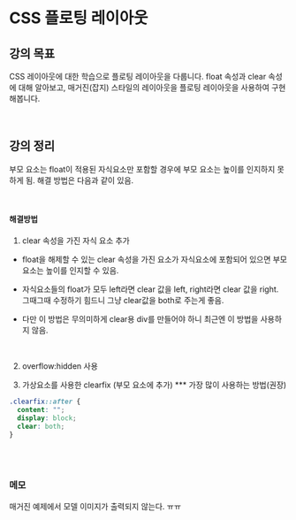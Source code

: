 # CSS 플로팅 레이아웃

## 강의 목표

CSS 레이아웃에 대한 학습으로 플로팅 레이아웃을 다룹니다. float 속성과 clear 속성에 대해 알아보고, 매거진(잡지) 스타일의 레이아웃을 플로팅 레이아웃을 사용하여 구현해봅니다.

<br/>

## 강의 정리

부모 요소는 float이 적용된 자식요소만 포함할 경우에 부모 요소는 높이를 인지하지 못하게 됨. 해결 방법은 다음과 같이 있음.

<br/>

#### 해결방법

1. clear 속성을 가진 자식 요소 추가

- float을 해제할 수 있는 clear 속성을 가진 요소가 자식요소에 포함되어 있으면 부모 요소는 높이를 인지할 수 있음.

- 자식요소들의 float가 모두 left라면 clear 값을 left, right라면 clear 값을 right. 그때그때 수정하기 힘드니 그냥 clear값을 both로 주는게 좋음.

- 다만 이 방법은 무의미하게 clear용 div를 만들어야 하니 최근엔 이 방법을 사용하지 않음.

<br/>

2. overflow:hidden 사용
   <br/>

3. 가상요소를 사용한 clearfix (부모 요소에 추가) \*\*\* 가장 많이 사용하는 방법(권장)

```css
.clearfix::after {
  content: "";
  display: block;
  clear: both;
}
```

<br/>
<br/>

### 메모

매거진 예제에서 모델 이미지가 출력되지 않는다. ㅠㅠ
